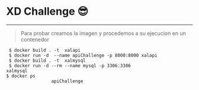 # XD Challenge 😎

___


> Para probar  creamos la imagen y procedemos a su ejecucion en un contenedor 

```
 $ docker build . -t  xalapi
 $ docker run -d  --name apiChallenge -p 8000:8000 xalapi
 $ docker build . -t  xalmysql
 $ docker run -d --rm --name mysql -p 3306:3306 
xalmysql
$ docker ps
                 apiChallenge

 ```
